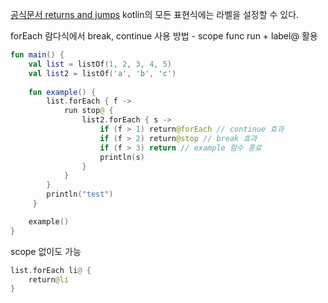 [공식문서 returns and jumps](https://kotlinlang.org/docs/returns.html#return-to-labels)
kotlin의 모든 표현식에는 라벨을 설정할 수 있다.

forEach 람다식에서 break, continue 사용 방법 - scope func run + label@ 활용
```kotlin
fun main() {  
    val list = listOf(1, 2, 3, 4, 5)  
    val list2 = listOf('a', 'b', 'c')  
  
    fun example() {  
        list.forEach { f ->  
            run stop@ {  
                list2.forEach { s ->  
                    if (f > 1) return@forEach // continue 효과
                    if (f > 2) return@stop // break 효과
                    if (f > 3) return // example 함수 종료
                    println(s)  
                }  
            }        
        }   
        println("test")
     }  

    example()  
}
```

scope 없이도 가능
```kotlin
list.forEach li@ {
	return@li
}
```